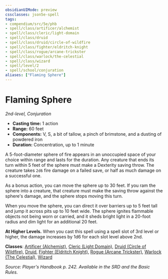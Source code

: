 ```yaml
---
obsidianUIMode: preview
cssclasses: json5e-spell
tags:
- compendium/src/5e/phb
- spell/class/artificer/alchemist
- spell/class/cleric/light-domain
- spell/class/druid
- spell/class/druid/circle-of-wildfire
- spell/class/fighter/eldritch-knight
- spell/class/rogue/arcane-trickster
- spell/class/warlock/the-celestial
- spell/class/wizard
- spell/level/2
- spell/school/conjuration
aliases: ["Flaming Sphere"]
---
```

# Flaming Sphere
*2nd-level, Conjuration*  

- **Casting time:** 1 action
- **Range:** 60 feet
- **Components:** V, S, a bit of tallow, a pinch of brimstone, and a dusting of powdered iron
- **Duration:** Concentration, up to 1 minute

A 5-foot-diameter sphere of fire appears in an unoccupied space of your choice within range and lasts for the duration. Any creature that ends its turn within 5 feet of the sphere must make a Dexterity saving throw. The creature takes `2d6` fire damage on a failed save, or half as much damage on a successful one.

As a bonus action, you can move the sphere up to 30 feet. If you ram the sphere into a creature, that creature must make the saving throw against the sphere's damage, and the sphere stops moving this turn.

When you move the sphere, you can direct it over barriers up to 5 feet tall and jump it across pits up to 10 feet wide. The sphere ignites flammable objects not being worn or carried, and it sheds bright light in a 20-foot radius and dim light for an additional 20 feet.

**At Higher Levels.** When you cast this spell using a spell slot of 3rd level or higher, the damage increases by 1d6 for each slot level above 2nd.

**Classes**: [Artificer (Alchemist)](/compendium/classes/artificer-alchemist-tce.md), [Cleric (Light Domain)](/compendium/classes/cleric-light-domain.md), [Druid (Circle of Wildfire)](/compendium/classes/druid-circle-of-wildfire-tce.md), [Druid](/compendium/classes/druid.md), [Fighter (Eldritch Knight)](/compendium/classes/fighter-eldritch-knight.md), [Rogue (Arcane Trickster)](/compendium/classes/rogue-arcane-trickster.md), [Warlock (The Celestial)](/compendium/classes/warlock-the-celestial-xge.md), [Wizard](/compendium/classes/wizard.md)

*Source: Player's Handbook p. 242. Available in the SRD and the Basic Rules.*